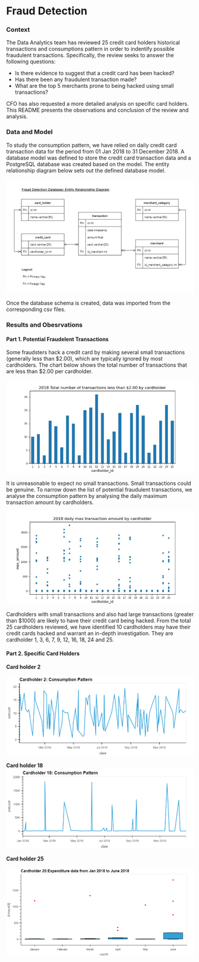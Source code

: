 # Fraud Detection

### Context
The Data Analytics team has reviewed 25 credit card holders historical transactions and consumptions pattern in order to indentify possible fraudulent transactions. Specifically, the review seeks to answer the following questions:
*  Is there evidence to suggest that a credit card has been hacked?
*  Has there been any fraudulent transaction made?
*  What are the top 5 merchants prone to being hacked using small transactions?

CFO has also requested a more detailed analysis on specific card holders. This README presents the observations and conclusion of the review and analysis. 

### Data and Model
To study the consumption pattern, we have relied on daily credit card transaction data for the period from 01 Jan 2018 to 31 December 2018. A database model was defined to store the credit card transaction data and a PostgreSQL database was created based on the model. The entity relationship diagram below sets out the defined database model.

![](./Diagram/ERD_Fraud_Detection.jpg)

Once the database schema is created, data was imported from the corresponding csv files. 

### Results and Obesrvations
#### Part 1. Potential Fraudelent Transactions
Some fraudsters hack a credit card by making several small transactions (generally less than $2.00), which are typically ignored by most cardholders. The chart below shows the total number of transactions that are less than $2.00 per cardholder. <br>

![](./Diagram/plot_twoless.jpeg)

It is unreasonable to expect no small transactions. Small transactions could be genuine. To narrow down the list of potential fraudulent transactions, we analyse the consumption pattern by analysing the daily maximum transaction amount by cardholders. 

![](./Diagram/plot_maxtxn.jpeg)

Cardholders with small transactions and also had large transactions (greater than $1000) are likely to have their credit card being hacked. From the total 25 cardholders reviewed, we have identified 10 cardholders may have their credit cards hacked and warrant an in-depth investigation. They are cardholder 1, 3, 6, 7, 9, 12, 16, 18, 24 and 25.



#### Part 2. Specific Card Holders
**Card holder 2**

![](./Diagram/Plot_Cardholder_2.png)

**Card holder 18**
![](./Diagram/Plot_Cardholder_18.png)


**Card holder 25**


![](./Diagram/Boxplot_Cardholder_25.png)

